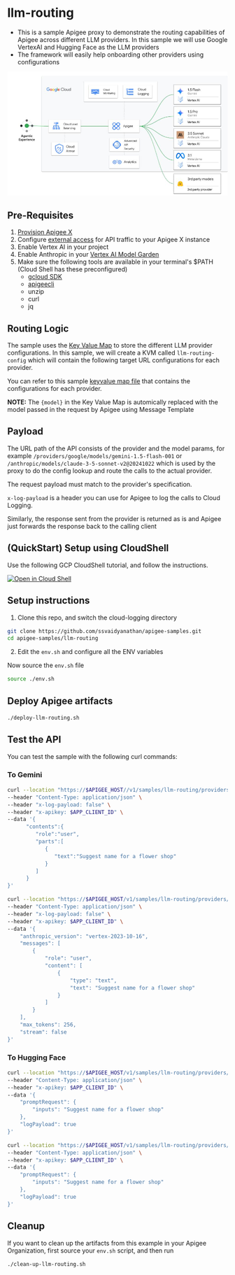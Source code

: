 # llm-routing

- This is a sample Apigee proxy to demonstrate the routing capabilities of Apigee across different LLM providers. In this sample we will use Google VertexAI and Hugging Face as the LLM providers
- The framework will easily help onboarding other providers using configurations

![architecture](./images/arch.jpg)

## Pre-Requisites

1. [Provision Apigee X](https://cloud.google.com/apigee/docs/api-platform/get-started/provisioning-intro)
2. Configure [external access](https://cloud.google.com/apigee/docs/api-platform/get-started/configure-routing#external-access) for API traffic to your Apigee X instance
3. Enable Vertex AI in your project
4. Enable Anthropic in your [Vertex AI Model Garden](https://cloud.google.com/model-garden)
5. Make sure the following tools are available in your terminal's $PATH (Cloud Shell has these preconfigured)
    - [gcloud SDK](https://cloud.google.com/sdk/docs/install)
    - [apigeecli](https://github.com/apigee/apigeecli)
    - unzip
    - curl
    - jq

## Routing Logic

The sample uses the [Key Value Map](https://cloud.google.com/apigee/docs/api-platform/cache/key-value-maps) to store the different LLM provider configurations. In this sample, we will create a KVM called `llm-routing-config` which will contain the following target URL configurations for each provider.
  
You can refer to this sample [keyvalue map file](./config/env__envname__llm-routing-config__kvmfile__0.json) that contains the configurations for each provider.

**NOTE:** The `{model}` in the Key Value Map is automically replaced with the model passed in the request by Apigee using Message Template

## Payload

The URL path of the API consists of the provider and the model params, for example `/providers/google/models/gemini-1.5-flash-001` or `/anthropic/models/claude-3-5-sonnet-v2@20241022` which is used by the proxy to do the config lookup and route the calls to the actual provider.

The request payload must match to the provider's specification. 

`x-log-payload` is a header you can use for Apigee to log the calls to Cloud Logging.

Similarly, the response sent from the provider is returned as is and Apigee just forwards the response back to the calling client

## (QuickStart) Setup using CloudShell

Use the following GCP CloudShell tutorial, and follow the instructions.

[![Open in Cloud Shell](https://gstatic.com/cloudssh/images/open-btn.png)](https://ssh.cloud.google.com/cloudshell/open?cloudshell_git_repo=https://github.com/ssvaidyanathan/apigee-samples&cloudshell_git_branch=main&cloudshell_workspace=.&cloudshell_tutorial=llm-routing/docs/cloudshell-tutorial.md)

## Setup instructions

1. Clone this repo, and switch the cloud-logging directory

```sh
git clone https://github.com/ssvaidyanathan/apigee-samples.git
cd apigee-samples/llm-routing
```

2. Edit the `env.sh` and configure all the ENV variables

Now source the `env.sh` file

```sh
source ./env.sh
```

## Deploy Apigee artifacts

```sh
./deploy-llm-routing.sh
```

## Test the API

You can test the sample with the following curl commands:

### To Gemini

```sh
curl --location "https://$APIGEE_HOST//v1/samples/llm-routing/providers/google/models/gemini-1.5-flash-001:generateText" \
--header "Content-Type: application/json" \
--header "x-log-payload: false" \
--header "x-apikey: $APP_CLIENT_ID" \
--data '{
      "contents":{
         "role":"user",
         "parts":[
            {
               "text":"Suggest name for a flower shop"
            }
         ]
      }
}'
```

```sh
curl --location "https://$APIGEE_HOST/v1/samples/llm-routing/providers/anthropic/models/claude-3-5-sonnet-v2@20241022:generateText" \
--header "Content-Type: application/json" \
--header "x-log-payload: false" \
--header "x-apikey: $APP_CLIENT_ID" \
--data '{
    "anthropic_version": "vertex-2023-10-16",
    "messages": [
        {
            "role": "user",
            "content": [
                {
                    "type": "text",
                    "text": "Suggest name for a flower shop"
                }
            ]
        }
    ],
    "max_tokens": 256,
    "stream": false
}'
```

### To Hugging Face

```sh
curl --location "https://$APIGEE_HOST/v1/samples/llm-routing/providers/hugging_face/models/gpt2:generateText" \
--header "Content-Type: application/json" \
--header "x-apikey: $APP_CLIENT_ID" \
--data '{
    "promptRequest": {
        "inputs": "Suggest name for a flower shop"
    },
    "logPayload": true
}'
```

```sh
curl --location "https://$APIGEE_HOST/v1/samples/llm-routing/providers/hugging_face/models/distilbert/distilgpt2:generateText" \
--header "Content-Type: application/json" \
--header "x-apikey: $APP_CLIENT_ID" \
--data '{
    "promptRequest": {
        "inputs": "Suggest name for a flower shop"
    },
    "logPayload": true
}'
```

## Cleanup

If you want to clean up the artifacts from this example in your Apigee Organization, first source your `env.sh` script, and then run

```bash
./clean-up-llm-routing.sh
```
